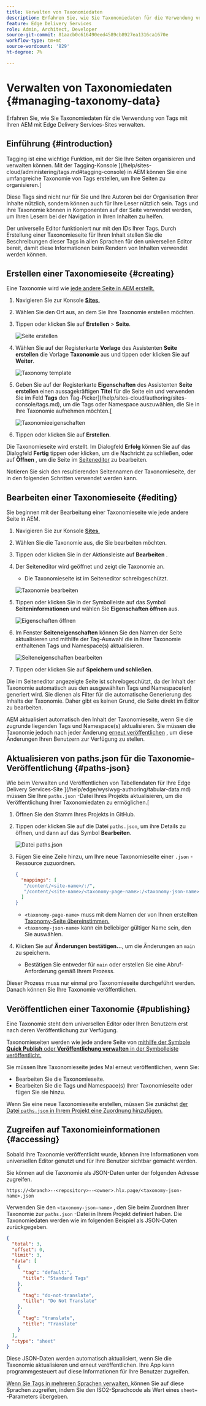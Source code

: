 ```yaml
---
title: Verwalten von Taxonomiedaten
description: Erfahren Sie, wie Sie Taxonomiedaten für die Verwendung von Tags mit Ihren AEM mit Edge Delivery Services-Sites verwalten.
feature: Edge Delivery Services
role: Admin, Architect, Developer
source-git-commit: 81aacb0c616490eed4589cb8927ea1316ca1670e
workflow-type: tm+mt
source-wordcount: '829'
ht-degree: 7%

---
```



# Verwalten von Taxonomiedaten {#managing-taxonomy-data}

Erfahren Sie, wie Sie Taxonomiedaten für die Verwendung von Tags mit Ihren AEM mit Edge Delivery Services-Sites verwalten.

## Einführung {#introduction}

Tagging ist eine wichtige Funktion, mit der Sie Ihre Seiten organisieren und verwalten können. Mit der Tagging-Konsole ](/help/sites-cloud/administering/tags.md#tagging-console) in AEM können Sie eine umfangreiche Taxonomie von Tags erstellen, um Ihre Seiten zu organisieren.[

Diese Tags sind nicht nur für Sie und Ihre Autoren bei der Organisation Ihrer Inhalte nützlich, sondern können auch für Ihre Leser nützlich sein. Tags und ihre Taxonomie können in Komponenten auf der Seite verwendet werden, um Ihren Lesern bei der Navigation in Ihren Inhalten zu helfen.

Der universelle Editor funktioniert nur mit den IDs Ihrer Tags. Durch Erstellung einer Taxonomieseite für Ihren Inhalt stellen Sie die Beschreibungen dieser Tags in allen Sprachen für den universellen Editor bereit, damit diese Informationen beim Rendern von Inhalten verwendet werden können.

## Erstellen einer Taxonomieseite {#creating}

Eine Taxonomie wird wie [jede andere Seite in AEM erstellt.](/help/sites-cloud/authoring/sites-console/creating-pages.md)

1. Navigieren Sie zur Konsole [**Sites**.](/help/sites-cloud/authoring/sites-console/introduction.md)

1. Wählen Sie den Ort aus, an dem Sie Ihre Taxonomie erstellen möchten.

1. Tippen oder klicken Sie auf **Erstellen** > **Seite**.

   ![Seite erstellen](assets/taxonomy/create-page.png)

1. Wählen Sie auf der Registerkarte **Vorlage** des Assistenten **Seite erstellen** die Vorlage **Taxonomie** aus und tippen oder klicken Sie auf **Weiter**.

   ![Taxonomy template](assets/taxonomy/taxonomy-template.png)

1. Geben Sie auf der Registerkarte **Eigenschaften** des Assistenten **Seite erstellen** einen aussagekräftigen **Titel** für die Seite ein und verwenden Sie im Feld **Tags** den Tag-Picker](/help/sites-cloud/authoring/sites-console/tags.md), um die Tags oder Namespace auszuwählen, die Sie in Ihre Taxonomie aufnehmen möchten.[

   ![Taxonomieeigenschaften](assets/taxonomy/create-page-wizard-properties.png)

1. Tippen oder klicken Sie auf **Erstellen**.

Die Taxonomieseite wird erstellt. Im Dialogfeld **Erfolg** können Sie auf das Dialogfeld **Fertig** tippen oder klicken, um die Nachricht zu schließen, oder auf **Öffnen** , um die Seite im [Seiteneditor](/help/sites-cloud/authoring/page-editor/introduction.md) zu bearbeiten.

Notieren Sie sich den resultierenden Seitennamen der Taxonomieseite, der in den folgenden Schritten verwendet werden kann.

## Bearbeiten einer Taxonomieseite {#editing}

Sie beginnen mit der Bearbeitung einer Taxonomieseite wie jede andere Seite in AEM.

1. Navigieren Sie zur Konsole [**Sites**.](/help/sites-cloud/authoring/sites-console/introduction.md)

1. Wählen Sie die Taxonomie aus, die Sie bearbeiten möchten.

1. Tippen oder klicken Sie in der Aktionsleiste auf **Bearbeiten** .

1. Der Seiteneditor wird geöffnet und zeigt die Taxonomie an.

   * Die Taxonomieseite ist im Seiteneditor schreibgeschützt.

   ![Taxonomie bearbeiten](assets/taxonomy/edit-page.png)

1. Tippen oder klicken Sie in der Symbolleiste auf das Symbol **Seiteninformationen** und wählen Sie **Eigenschaften öffnen** aus.

   ![Eigenschaften öffnen](assets/taxonomy/open-properties.png)

1. Im Fenster **Seiteneigenschaften** können Sie den Namen der Seite aktualisieren und mithilfe der Tag-Auswahl die in Ihrer Taxonomie enthaltenen Tags und Namespace(s) aktualisieren.

   ![Seiteneigenschaften bearbeiten](assets/taxonomy/edit-properties.png)

1. Tippen oder klicken Sie auf **Speichern und schließen**.

Die im Seiteneditor angezeigte Seite ist schreibgeschützt, da der Inhalt der Taxonomie automatisch aus den ausgewählten Tags und Namespace(en) generiert wird. Sie dienen als Filter für die automatische Generierung des Inhalts der Taxonomie. Daher gibt es keinen Grund, die Seite direkt im Editor zu bearbeiten.

AEM aktualisiert automatisch den Inhalt der Taxonomieseite, wenn Sie die zugrunde liegenden Tags und Namespace(s) aktualisieren. Sie müssen die Taxonomie jedoch nach jeder Änderung [erneut veröffentlichen](#publishing) , um diese Änderungen Ihren Benutzern zur Verfügung zu stellen.

## Aktualisieren von paths.json für die Taxonomie-Veröffentlichung {#paths-json}

Wie beim Verwalten und Veröffentlichen von Tabellendaten für Ihre Edge Delivery Services-Site ](/help/edge/wysiwyg-authoring/tabular-data.md) müssen Sie Ihre `paths.json` -Datei Ihres Projekts aktualisieren, um die Veröffentlichung Ihrer Taxonomiedaten zu ermöglichen.[

1. Öffnen Sie den Stamm Ihres Projekts in GitHub.

1. Tippen oder klicken Sie auf die Datei `paths.json`, um ihre Details zu öffnen, und dann auf das Symbol **Bearbeiten**.

   ![Datei paths.json](assets/taxonomy/paths-json.png)

1. Fügen Sie eine Zeile hinzu, um Ihre neue Taxonomieseite einer `.json` -Ressource zuzuordnen.

   ```json
   {
     "mappings": [
      "/content/<site-name>/:/",
      "/content/<site-name>/<taxonomy-page-name>:/<taxonomy-json-name>.json"
     ]
   }
   ```

   * `<taxonomy-page-name>` muss mit dem Namen der von Ihnen erstellten [Taxonomy-Seite übereinstimmen.](#creating)
   * `<taxonomy-json-name>` kann ein beliebiger gültiger Name sein, den Sie auswählen.

1. Klicken Sie auf **Änderungen bestätigen…**, um die Änderungen an `main` zu speichern.

   * Bestätigen Sie entweder für `main` oder erstellen Sie eine Abruf-Anforderung gemäß Ihrem Prozess.

Dieser Prozess muss nur einmal pro Taxonomieseite durchgeführt werden. Danach können Sie Ihre Taxonomie veröffentlichen.

## Veröffentlichen einer Taxonomie {#publishing}

Eine Taxonomie steht dem universellen Editor oder Ihren Benutzern erst nach deren Veröffentlichung zur Verfügung.

Taxonomieseiten werden wie jede andere Seite von [mithilfe der Symbole **Quick Publish** oder **Veröffentlichung verwalten** in der Symbolleiste veröffentlicht.](/help/sites-cloud/authoring/sites-console/publishing-pages.md)

Sie müssen Ihre Taxonomieseite jedes Mal erneut veröffentlichen, wenn Sie:

* Bearbeiten Sie die Taxonomieseite.
* Bearbeiten Sie die Tags und Namespace(s) Ihrer Taxonomieseite oder fügen Sie sie hinzu.

Wenn Sie eine neue Taxonomieseite erstellen, müssen Sie zunächst [der Datei `paths.json` in Ihrem Projekt eine Zuordnung hinzufügen.](#paths-json)

## Zugreifen auf Taxonomieinformationen {#accessing}

Sobald Ihre Taxonomie veröffentlicht wurde, können ihre Informationen vom universellen Editor genutzt und für Ihre Benutzer sichtbar gemacht werden.

Sie können auf die Taxonomie als JSON-Daten unter der folgenden Adresse zugreifen.

`https://<branch>--<repository>--<owner>.hlx.page/<taxonomy-json-name>.json`

Verwenden Sie den `<taxonomy-json-name>` , den Sie beim Zuordnen Ihrer Taxonomie zur `paths.json` -Datei in Ihrem Projekt definiert haben.[](#paths-json) Die Taxonomiedaten werden wie im folgenden Beispiel als JSON-Daten zurückgegeben.

```json
{
  "total": 3,
  "offset": 0,
  "limit": 3,
  "data": [
    {
      "tag": "default:",
      "title": "Standard Tags"
    },
    {
      "tag": "do-not-translate",
      "title": "Do Not Translate"
    },
    {
      "tag": "translate",
      "title": "Translate"
    }
  ],
  ":type": "sheet"
}
```

Diese JSON-Daten werden automatisch aktualisiert, wenn Sie die Taxonomie aktualisieren und erneut veröffentlichen. Ihre App kann programmgesteuert auf diese Informationen für Ihre Benutzer zugreifen.

[Wenn Sie Tags in mehreren Sprachen verwalten, ](/help/sites-cloud/administering/tags.md#managing-tags-in-different-languages) können Sie auf diese Sprachen zugreifen, indem Sie den ISO2-Sprachcode als Wert eines `sheet=` -Parameters übergeben.
